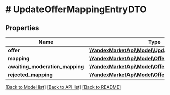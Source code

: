 # # UpdateOfferMappingEntryDTO

## Properties

Name | Type | Description | Notes
------------ | ------------- | ------------- | -------------
**offer** | [**\YandexMarketApi\Model\UpdateMappingsOfferDTO**](UpdateMappingsOfferDTO.md) |  | [optional]
**mapping** | [**\YandexMarketApi\Model\OfferMappingDTO**](OfferMappingDTO.md) |  | [optional]
**awaiting_moderation_mapping** | [**\YandexMarketApi\Model\OfferMappingDTO**](OfferMappingDTO.md) |  | [optional]
**rejected_mapping** | [**\YandexMarketApi\Model\OfferMappingDTO**](OfferMappingDTO.md) |  | [optional]

[[Back to Model list]](../../README.md#models) [[Back to API list]](../../README.md#endpoints) [[Back to README]](../../README.md)
